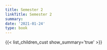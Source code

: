 ```yaml
---
title: Semester 2
linkTitle: Semester 2
summary: 
date: '2021-01-24'
type: book
---
```


{{< list_children_cust show_summary='true' >}}
